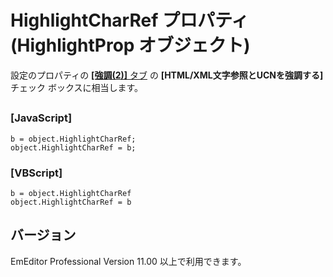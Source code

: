 # HighlightCharRef プロパティ (HighlightProp オブジェクト)

設定のプロパティの [**\[強調(2)\]** タブ](../../dlg/properties/highlight2/index) の
**\[HTML/XML文字参照とUCNを強調する\]** チェック ボックスに相当します。

## 

### \[JavaScript\]

```
b = object.HighlightCharRef;
object.HighlightCharRef = b;
```

### \[VBScript\]

```
b = object.HighlightCharRef
object.HighlightCharRef = b
```

## バージョン

EmEditor Professional Version 11.00 以上で利用できます。
